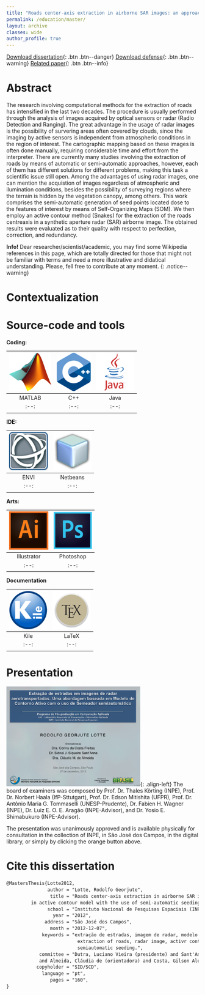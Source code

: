 ```yaml
---
title: "Roads center-axis extraction in airborne SAR images: an approach based in active contour model with the use of semi-automatic seeding"
permalink: /education/master/
layout: archive
classes: wide
author_profile: true
---
```


[<i class='fas fa-file-download'></i> Download dissertation](http://mtc-m16d.sid.inpe.br/col/sid.inpe.br/mtc-m19/2012/11.23.12.22/doc/publicacao.pdf){: .btn .btn--danger}
[<i class='fas fa-file-download'></i> Download defense](https://www.dropbox.com/s/t64tx0qsqzoq9hn/defense.pdf){: .btn .btn--warning}
[<i class='fas fa-file-download'></i> Related paper](/assets/files/publications/isprs-2013/isprs-2013.pdf){: .btn .btn--info}

<!-- Resumo
======
A pesquisa envolvendo métodos computacionais para a extração de estradas se intensificou nas últimas duas décadas. O processo geralmente é realizado sobre a análise de imagens adquiridas por sensores ópticos ou de radar (Radio Detection and Ranging). Muitas vezes, o mapeamento cartográfico a partir dessas imagens é realizado manualmente, exigindo tempo e esforço consideráveis por parte do intérprete. Existem  atualmente muitos trabalhos envolvendo a extração de estradas de forma automática ou semiautomática deste  mapeamento, porém, cada um deles apresenta soluções diferenciadas para problemas igualmente diferenciados, tornando essa tarefa uma questão científica ainda em aberto. Dentre as vantagens na utilização de imagens de radar, há a  possibilidade de levantamento em áreas frequentemente recobertas por nuvens, ou regiões cujas topografias são ocultadas por copas de árvores, na aquisição de imagens independente do horário, entre outras. Este trabalho compreende a geração de pontos pré-estipulados   próximos à feição de interesse, denominados pontos-sementes. A marcação desses pontos (seeding) é realizada de maneira  semiautomática por meio do conceito de Mapas  Auto-Organizáveis (Self-Organizing Maps - SOM). Na  sequência, é utilizado um Modelo de Contorno Ativo (Snakes) para a extração do eixo de simetria  de estradas em uma imagem de radar de abertura sintética (Synthetic Aperture Radar - SAR) aerotransportada. Os resultados obtidos foram avaliados quanto a sua qualidade em termos de perfeição, correção e redundância.  -->

Abstract
======
<h-abstract>The research involving computational methods for the extraction of roads has intensified in the last  two decades. The procedure is usually performed through the analysis of images acquired by optical sensors or radar (Radio Detection and Ranging). The great advantage in the usage of radar images is the possibility of survering areas often covered by  clouds, since the imaging by active sensors is independent from atmospheric conditions in the region of interest. The cartographic mapping based on these images is often done manually, requiring  considerable time and effort from the interpreter. There are  currently many studies involving the extraction of roads by means  of automatic or semi-automatic approaches, however, each of them has different solutions for different problems, making this task a scientific issue still open. Among the advantages of using radar images, one can mention the acquistion of images regardless of atmospheric and ilumination conditions, besides the possibility of surveying regions where the terrain is hidden by the vegetation canopy, among others. This work comprises the semi-automatic generation of seed points located dose to the features of interest by means of Self-Organizing Maps (SOM). We then employ an active contour method (Snakes) for the extraction of the roads centreaxis in a synthetic aperture radar (SAR) airborne image. The obtained  results were evaluated as to their quality with respect to  perfection, correction, and redundancy.</h-abstract>

**Info!** Dear researcher/scientist/academic, you may find some Wikipedia references in this page, which are totally directed for those that might not be familiar with terms and need a more illustrative and didatical understanding. Please, fell free to contribute at any moment. 
{: .notice--warning}

Contextualization
======

Source-code and tools
======
**Coding:**

| ![alt-MATLAB](/assets/images/logo/same-dim/matlab.png?style=centerme) | ![alt-C++](/assets/images/logo/same-dim/cpp.png?style=centerme) | ![alt-Java](/assets/images/logo/same-dim/java.png?style=centerme) |
|:--:|:--:|:--:|
| MATLAB | C++ | Java |
|:--:|:--:|:--:|
|<i class="fa fa-ellipsis-h" style="color:#00bfff"></i><i class="fa fa-ellipsis-h" style="color:#00bfff"></i><i class="fa fa-ellipsis-h" style="color:#00bfff"></i><i class="fa fa-ellipsis-h" style="color:#00bfff"></i><i class="fa fa-ellipsis-h" style="color:#00bfff"></i>|<i class="fa fa-ellipsis-h" style="color:red"></i><i class="fa fa-ellipsis-h" style="color:#454D5B"></i><i class="fa fa-ellipsis-h" style="color:#454D5B"></i><i class="fa fa-ellipsis-h" style="color:#454D5B"></i><i class="fa fa-ellipsis-h" style="color:#454D5B"></i>|<i class="fa fa-ellipsis-h" style="color:red"></i><i class="fa fa-ellipsis-h" style="color:#454D5B"></i><i class="fa fa-ellipsis-h" style="color:#454D5B"></i><i class="fa fa-ellipsis-h" style="color:#454D5B"></i><i class="fa fa-ellipsis-h" style="color:#454D5B"></i>|

**IDE:**

| ![alt-PyCharm](/assets/images/logo/same-dim/envi.png?style=centerme) | ![alt-PyCharm](/assets/images/logo/same-dim/netbeans.png?style=centerme) | 
|:--:|:--:|
| ENVI | Netbeans |
|:--:|:--:|
|<i class="fa fa-ellipsis-h" style="color:#50ff00"></i><i class="fa fa-ellipsis-h" style="color:#50ff00"></i><i class="fa fa-ellipsis-h" style="color:#50ff00"></i><i class="fa fa-ellipsis-h" style="color:#50ff00"></i><i class="fa fa-ellipsis-h" style="color:#454D5B"></i>|<i class="fa fa-ellipsis-h" style="color:red"></i><i class="fa fa-ellipsis-h" style="color:#454D5B"></i><i class="fa fa-ellipsis-h" style="color:#454D5B"></i><i class="fa fa-ellipsis-h" style="color:#454D5B"></i><i class="fa fa-ellipsis-h" style="color:#454D5B"></i>|

**Arts:**

| ![alt-Adobe Illustrator](/assets/images/logo/same-dim/illustrator.png?style=centerme) | ![alt-Adobe Photoshop](/assets/images/logo/same-dim/photoshop.png?style=centerme) |
|:--:|:--:|
| Illustrator | Photoshop |
|:--:|:--:|
|<i class="fa fa-ellipsis-h" style="color:orange"></i><i class="fa fa-ellipsis-h" style="color:orange"></i><i class="fa fa-ellipsis-h" style="color:#454D5B"></i><i class="fa fa-ellipsis-h" style="color:#454D5B"></i><i class="fa fa-ellipsis-h" style="color:#454D5B"></i>|<i class="fa fa-ellipsis-h" style="color:#50ff00"></i><i class="fa fa-ellipsis-h" style="color:#50ff00"></i><i class="fa fa-ellipsis-h" style="color:#50ff00"></i><i class="fa fa-ellipsis-h" style="color:#50ff00"></i><i class="fa fa-ellipsis-h" style="color:#454D5B"></i>|

**Documentation**

| ![alt-Kile](/assets/images/logo/same-dim/kile.png?style=centerme) | ![alt-LaTeX](/assets/images/logo/same-dim/tex.png?style=centerme) |
|:--:|:--:|
| Kile | LaTeX |
|:--:|:--:|
|<i class="fa fa-ellipsis-h" style="color:#00bfff"></i><i class="fa fa-ellipsis-h" style="color:#00bfff"></i><i class="fa fa-ellipsis-h" style="color:#00bfff"></i><i class="fa fa-ellipsis-h" style="color:#00bfff"></i><i class="fa fa-ellipsis-h" style="color:#00bfff"></i>|<i class="fa fa-ellipsis-h" style="color:#00bfff"></i><i class="fa fa-ellipsis-h" style="color:#00bfff"></i><i class="fa fa-ellipsis-h" style="color:#00bfff"></i><i class="fa fa-ellipsis-h" style="color:#00bfff"></i><i class="fa fa-ellipsis-h" style="color:#00bfff"></i>|

Presentation
======
![image-left](/assets/images/master/defense.png){: .align-left} The board of examiners was composed by Prof. Dr. Thales Körting (INPE), Prof. Dr. Norbert Haala (IfP-Sttutgart), Prof. Dr. Edson Mitishita (UFPR), Prof. Dr. Antônio Maria G. Tommaselli (UNESP-Prudente), Dr. Fabien H. Wagner (INPE), Dr. Luiz E. O. E. Aragão (INPE-Advisor), and Dr. Yosio E. Shimabukuro (INPE-Advisor).

The presentation was unanimously approved and is available physically for consultation in the collection of INPE, in São José dos Campos, in the digital library, or simply by clicking the orange button above. 

Cite this dissertation
======

```latex
@MastersThesis{Lotte2012,
               author = "Lotte, Rodolfo Georjute",
                title = "Roads center-axis extraction in airborne SAR images: an approach based 
         in active contour model with the use of semi-automatic seeding",
               school = "Instituto Nacional de Pesquisas Espaciais (INPE)",
                 year = "2012",
              address = "São José dos Campos",
                month = "2012-12-07",
             keywords = "extração de estradas, imagem de radar, modelo de contorno ativo, semeação semiautomática,
                          extraction of roads, radar image, activr contour method,
                          semiautomatic seeding.",
            committee = "Dutra, Luciano Vieira (presidente) and Sant'Anna, Sidnei João Siqueira (orientador) 
            and Almeida, Cláudia de (orientadora) and Costa, Gilson Alexandre Ostwald Pedro",
           copyholder = "SID/SCD",         
             language = "pt",
                pages = "160",
}
```
